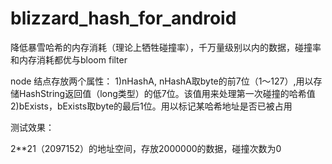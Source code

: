 blizzard_hash_for_android
=========================

降低暴雪哈希的内存消耗（理论上牺牲碰撞率），千万量级别以内的数据，碰撞率和内存消耗都优与bloom filter

node 结点存放两个属性：
1)nHashA, nHashA取byte的前7位（1～127）,用以存储HashString返回值（long类型）的低7位。该值用来处理第一次碰撞的哈希值
2)bExists，bExists取byte的最后1位。用以标记某哈希地址是否已被占用

测试效果：

  2**21（2097152）的地址空间，存放2000000的数据，碰撞次数为0
